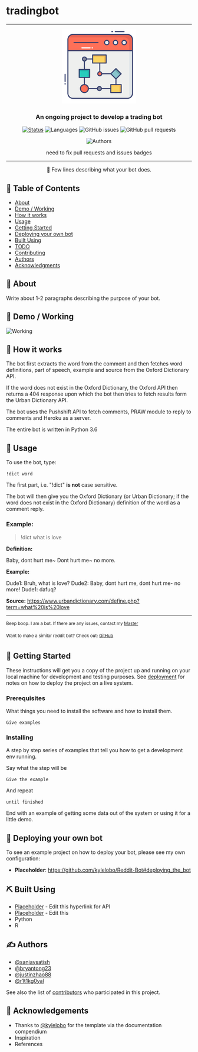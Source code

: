 # tradingbot
---

<p align="center">
  <a href="" rel="noopener">
 <img width=200px height=200px src="https://github.com/sanjaysatish/tradingbot/blob/main/web-browser.png" alt="Bot logo"></a>
</p>


<h3 align="center">An ongoing project to develop a trading bot</h3>

<div align="center">

  [![Status](https://img.shields.io/badge/Status-Active-988189)]()
  ![Languages](https://img.shields.io/badge/Languages-R%2C%20Python-8CBEB2)
  ![GitHub issues](https://img.shields.io/github/issues/sanjaysatish/tradingbot?color=f2ebbf)
  ![GitHub pull requests](https://img.shields.io/github/issues-pr/sanjaysatish/tradingbot?color=F3b562)
  
  ![Authors](https://img.shields.io/badge/Authors-%40sanjaysatish%2C%20%40bryantong23%2C%20%40justinzhao88%2C%20and%20%40r1t1kg0yal-F06060?style=flat&logo=appveyor?)

need to fix pull requests and issues badges

</div>

---

<p align="center"> 🤖 Few lines describing what your bot does.
    <br> 
</p>

## 📝 Table of Contents
+ [About](#about)
+ [Demo / Working](#demo)
+ [How it works](#working)
+ [Usage](#usage)
+ [Getting Started](#getting_started)
+ [Deploying your own bot](#deployment)
+ [Built Using](#built_using)
+ [TODO](../TODO.md)
+ [Contributing](../CONTRIBUTING.md)
+ [Authors](#authors)
+ [Acknowledgments](#acknowledgement)

## 🧐 About <a name = "about"></a>
Write about 1-2 paragraphs describing the purpose of your bot.

## 🎥 Demo / Working <a name = "demo"></a>
![Working](https://media.giphy.com/media/20NLMBm0BkUOwNljwv/giphy.gif)

## 💭 How it works <a name = "working"></a>

The bot first extracts the word from the comment and then fetches word definitions, part of speech, example and source from the Oxford Dictionary API.

If the word does not exist in the Oxford Dictionary, the Oxford API then returns a 404 response upon which the bot then tries to fetch results form the Urban Dictionary API.

The bot uses the Pushshift API to fetch comments, PRAW module to reply to comments and Heroku as a server.

The entire bot is written in Python 3.6

## 🎈 Usage <a name = "usage"></a>

To use the bot, type:
```
!dict word
```
The first part, i.e. "!dict" **is not** case sensitive.

The bot will then give you the Oxford Dictionary (or Urban Dictionary; if the word does not exist in the Oxford Dictionary) definition of the word as a comment reply.

### Example:

> !dict what is love

**Definition:**

Baby, dont hurt me~
Dont hurt me~ no more.

**Example:**

Dude1: Bruh, what is love?
Dude2: Baby, dont hurt me, dont hurt me- no more!
Dude1: dafuq?

**Source:** https://www.urbandictionary.com/define.php?term=what%20is%20love

---

<sup>Beep boop. I am a bot. If there are any issues, contact my [Master](https://www.reddit.com/message/compose/?to=PositivePlayer1&subject=/u/Wordbook_Bot)</sup>

<sup>Want to make a similar reddit bot? Check out: [GitHub](https://github.com/kylelobo/Reddit-Bot)</sup>

## 🏁 Getting Started <a name = "getting_started"></a>
These instructions will get you a copy of the project up and running on your local machine for development and testing purposes. See [deployment](#deployment) for notes on how to deploy the project on a live system.

### Prerequisites

What things you need to install the software and how to install them.

```
Give examples
```

### Installing

A step by step series of examples that tell you how to get a development env running.

Say what the step will be

```
Give the example
```

And repeat

```
until finished
```

End with an example of getting some data out of the system or using it for a little demo.

## 🚀 Deploying your own bot <a name = "deployment"></a>
To see an example project on how to deploy your bot, please see my own configuration:

+ **Placeholder**: https://github.com/kylelobo/Reddit-Bot#deploying_the_bot

## ⛏️ Built Using <a name = "built_using"></a>
+ [Placeholder](https://praw.readthedocs.io/en/latest/) - Edit this hyperlink for API
+ [Placeholder](https://www.heroku.com/) - Edit this 
+ Python
+ R

## ✍️ Authors <a name = "authors"></a>
+ [@sanjaysatish](https://github.com/sanjaysatish) 
+ [@bryantong23](https://github.com/bryantong23) 
+ [@justinzhao88](https://github.com/justinzhao88) 
+ [@r1t1kg0yal](https://github.com/r1t1kg0yal) 

See also the list of [contributors](https://github.com/sanjaysatish/tradingbot/contributors) who participated in this project.

## 🎉 Acknowledgements <a name = "acknowledgement"></a>
+ Thanks to [@kylelobo](https://github.com/kylelobo) for the template via the documentation compendium
+ Inspiration
+ References
